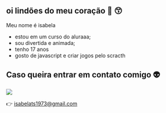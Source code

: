 ## oi lindões do meu coração 💙 😙

Meu nome é isabela

- estou em um curso do aluraaa;
- sou divertida e animada;
- tenho 17 anos
- gosto de javascript e criar jogos pelo scracth
 ## Caso queira entrar em contato comigo 👽

 ![](https://media1.tenor.com/m/0_viatxpRjkAAAAC/clawdeen-monster-high.gif)


👉 isabelats1973@gmail.com
